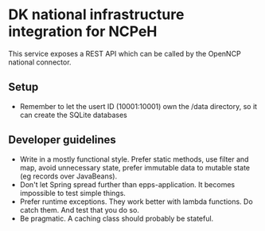 # DK national infrastructure integration for NCPeH

This service exposes a REST API which can be called by the OpenNCP national connector.

## Setup

- Remember to let the usert ID (10001:10001) own the /data directory, so it can create the SQLite databases

## Developer guidelines

- Write in a mostly functional style. Prefer static methods, use filter and map, avoid unnecessary state, prefer
  immutable data to mutable state (eg records over JavaBeans).
- Don't let Spring spread further than epps-application. It becomes impossible to test simple things.
- Prefer runtime exceptions. They work better with lambda functions. Do catch them. And test that you do so.
- Be pragmatic. A caching class should probably be stateful.
